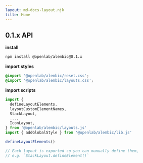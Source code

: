 ```yaml
---
layout: md-docs-layout.njk
title: Home
---
```


## 0.1.x API

**install**

```bash
npm install @openlab/alembic@0.1.x
```

**import styles**

```css
@import '@openlab/alembic/reset.css';
@import '@openlab/alembic/layouts.css';
```

**import scripts**

```js
import {
  defineLayoutElements,
  layoutCustomElementNames,
  StackLayout,
  ...,
  IconLayout,
} from '@openlab/alembic/layouts.js'
import { addGlobalStyle } from '@openlab/alembic/lib.js'

defineLayoutElements()

// Each layout is exported so you can manually define them,
// e.g. `StackLayout.defineElement()`
```

<!-- [**Component usage →**](https://digitalinteraction.github.io/alembic/src/layouts/) -->
